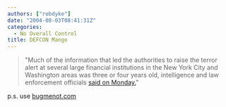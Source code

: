 ```yaml
---
authors: ["robdyke"]
date: "2004-08-03T08:41:31Z"
categories:
  - No Overall Control
title: DEFCON Mango
---
```

> "Much of the information that led the authorities to raise the terror alert at several large financial institutions in the New York City and Washington areas was three or four years old, intelligence and law enforcement officials [said on Monday.](http://www.nytimes.com/2004/08/03/politics/03intel.html?hp)"

p.s. use [bugmenot.com](http://www.bugmenot.com)
